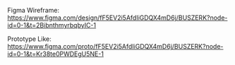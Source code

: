 Figma Wireframe: https://www.figma.com/design/fF5EV2i5AfdIiGDQX4mD6j/BUSZERK?node-id=0-1&t=2BibnthmyrbqbyIC-1

Prototype Like: https://www.figma.com/proto/fF5EV2i5AfdIiGDQX4mD6j/BUSZERK?node-id=0-1&t=Kr38te0PWDEgU5NE-1
